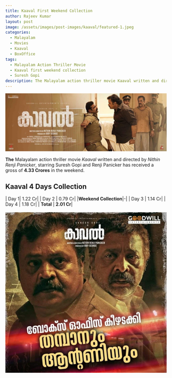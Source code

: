 ```yaml
---
title: Kaaval First Weekend Collection
author: Rajeev Kumar
layout: post
image: /assets/images/post-images/kaaval/featured-1.jpeg
categories:
  - Malayalam
  - Movies
  - Kaaval
  - BoxOffice
tags:
  - Malayalam Action Thriller Movie
  - Kaaval first weekend collection
  - Suresh Gopi
description: The Malayalam action thriller movie Kaaval written and directed by Nithin Renji Panicker has received a gross of 4.33 Crores in the weekend.
---
```

![Kaaval featured image](/assets/images/post-images/kaaval/featured-1.jpeg)

**The** Malayalam action thriller movie *Kaaval* written and directed by *Nithin Renji Panicker*, starring Suresh Gopi and Renji Panicker has received a gross of **4.33 Crores** in the weekend.

## Kaaval 4 Days Collection

| Day 1| 1.22 Cr|
| Day 2 | 0.79 Cr|
|**Weekend Collection**|-|
| Day 3 | 1.14 Cr|
| Day 4 | 1.18 Cr|
| **Total** | **2.01 Cr**|

![Kaaval poster 1](/assets/images/post-images/kaaval/1.jpeg)
